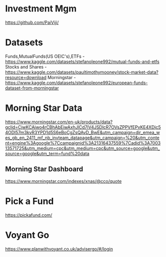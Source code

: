 
# Investment Mgm
https://github.com/PaiViji/

# Datasets
Funds,MutualFunds(US OEIC's),ETFs - https://www.kaggle.com/datasets/stefanoleone992/mutual-funds-and-etfs
Stocks and Shares - https://www.kaggle.com/datasets/paultimothymooney/stock-market-data?resource=download
Morningstar - https://www.kaggle.com/datasets/stefanoleone992/european-funds-dataset-from-morningstar

# Morning Star Data
https://www.morningstar.com/en-uk/products/data?gclid=CjwKCAjwo4rCBhAbEiwAxhJlCd7lV4JSDlcR7OVsZPPVfEPvKE4XDjc54ODl57m3kvR3YPD1d5S6eBoCgZsQAvD_BwE&utm_campaign=dir_emea_wes_gb_en_2411_mf_nb_invteam_datapage&utm_campaign=%20&utm_content=engine%3Agoogle%7Ccampaignid%3A21316437559%7Cadid%3A700313571725&utm_medium=cpc&utm_medium=cpc&utm_source=google&utm_source=google&utm_term=fund%20data

## Morning Star Dashboard
https://www.morningstar.com/indexes/xnas/@cco/quote

# Pick a Fund
https://pickafund.com/

# Voyant Go
https://www.planwithvoyant.co.uk/advisergo/#/login